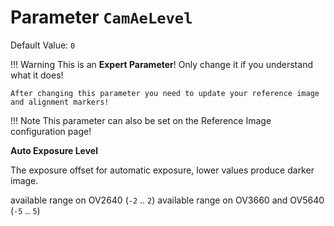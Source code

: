 # Parameter `CamAeLevel`
Default Value: `0`

!!! Warning
    This is an **Expert Parameter**! Only change it if you understand what it does!

	After changing this parameter you need to update your reference image and alignment markers!

!!! Note
    This parameter can also be set on the Reference Image configuration page!

**Auto Exposure Level**

The exposure offset for automatic exposure, lower values produce darker image.

available range on OV2640 (`-2` .. `2`)
available range on OV3660 and OV5640 (`-5` .. `5`)
